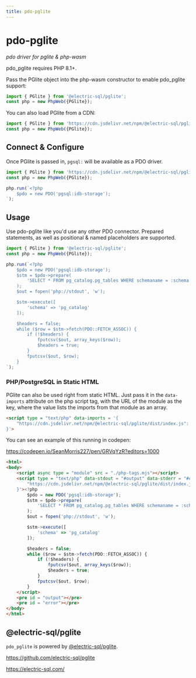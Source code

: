 ```yaml
---
title: pdo-pglite
---
```

# pdo-pglite

*pdo driver for pglite & php-wasm*

pdo_pglite requires PHP 8.1+.

Pass the PGlite object into the php-wasm constructor to enable pdo_pglite support:

```javascript
import { PGlite } from '@electric-sql/pglite';
const php = new PhpWeb({PGlite});
```

You can also load PGlite from a CDN:

```javascript
import { PGlite } from 'https://cdn.jsdelivr.net/npm/@electric-sql/pglite/dist/index.js';
const php = new PhpWeb({PGlite});
```

## Connect & Configure

Once PGlite is passed in, `pgsql:` will be available as a PDO driver.

```javascript
import { PGlite } from 'https://cdn.jsdelivr.net/npm/@electric-sql/pglite/dist/index.js';
const php = new PhpWeb({PGlite});

php.run(`<?php
    $pdo = new PDO('pgsql:idb-storage');
`);
```

## Usage

Use pdo-pglite like you'd use any other PDO connector. Prepared statements, as well as positional & named placeholders are supported.

```javascript
import { PGlite } from '@electric-sql/pglite';
const php = new PhpWeb({PGlite});

php.run(`<?php
    $pdo = new PDO('pgsql:idb-storage');
    $stm = $pdo->prepare(
        'SELECT * FROM pg_catalog.pg_tables WHERE schemaname = :schema'
    );
    $out = fopen('php://stdout', 'w');

    $stm->execute([
        'schema' => 'pg_catalog'
    ]);

    $headers = false;
    while ($row = $stm->fetch(PDO::FETCH_ASSOC)) {
        if (!$headers) {
            fputcsv($out, array_keys($row));
            $headers = true;
        }
        fputcsv($out, $row);
    }
`);
```

### PHP/PostgreSQL in Static HTML

PGlite can also be used right from static HTML. Just pass it in the `data-imports` attribute on the php script tag, with the URL of the module as the key, where the value lists the imports from that module as an array.

```html
<script type = "text/php" data-imports = '{
    "https://cdn.jsdelivr.net/npm/@electric-sql/pglite/dist/index.js": ["PGlite"]
}'>
```

You can see an example of this running in codepen:

<https://codepen.io/SeanMorris227/pen/GRVqYzR?editors=1000>

```html
<html>
<body>
    <script async type = "module" src = "./php-tags.mjs"></script>
    <script type = "text/php" data-stdout = "#output" data-stderr = "#error" data-imports = '{
        "https://cdn.jsdelivr.net/npm/@electric-sql/pglite/dist/index.js": ["PGlite"]
    }'><?php
        $pdo = new PDO('pgsql:idb-storage');
        $stm = $pdo->prepare(
            'SELECT * FROM pg_catalog.pg_tables WHERE schemaname = :schema'
        );
        $out = fopen('php://stdout', 'w');

        $stm->execute([
            'schema' => 'pg_catalog'
        ]);

        $headers = false;
        while ($row = $stm->fetch(PDO::FETCH_ASSOC)) {
            if (!$headers) {
                fputcsv($out, array_keys($row));
                $headers = true;
            }
            fputcsv($out, $row);
        }
    </script>
    <pre id = "output"></pre>
    <pre id = "error"></pre>
</body>
</html>
```

## @electric-sql/pglite

`pdo_pglite` is powered by [@electric-sql/pglite](https://electric-sql.com/).

<https://github.com/electric-sql/pglite>

<https://electric-sql.com/>



